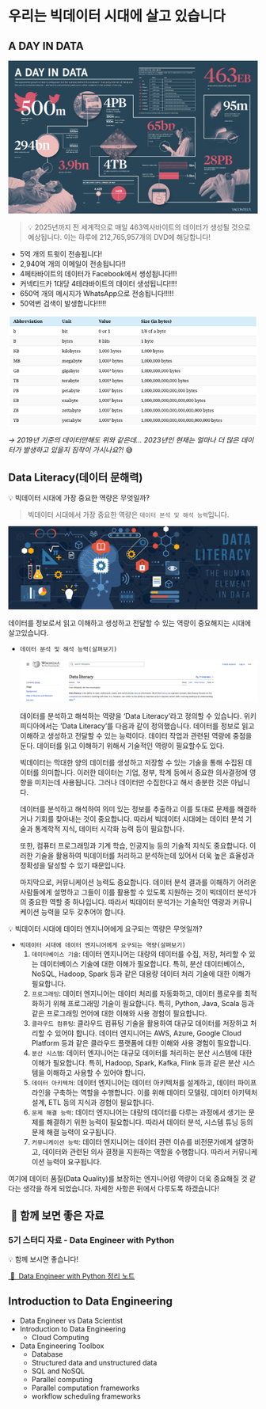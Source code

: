 # 우리는 빅데이터 시대에 살고 있습니다

## A DAY IN DATA
![A day in Data](./images/1.0_a_day_in_data.png)

> 💡 2025년까지 전 세계적으로 매일 463엑사바이트의 데이터가 생성될 것으로 예상됩니다. 이는 하루에 212,765,957개의 DVD에 해당합니다!

- 5억 개의 트윗이 전송됩니다!
- 2,940억 개의 이메일이 전송됩니다!!
- 4페타바이트의 데이터가 Facebook에서 생성됩니다!!!
- 커넥티드카 1대당 4테라바이트의 데이터 생성됩니다!!!!
- 650억 개의 메시지가 WhatsApp으로 전송됩니다!!!!!
- 50억번 검색이 발생합니다!!!!!

![How much data is generated each day?](./images/1.0_a_day_in_data_2.png)

*→ 2019년 기준의 데이터만해도 위와 같은데… 2023년인 현재는 얼마나 더 많은 데이터가 발생하고 있을지 짐작이 가시나요?!* 😅


## Data Literacy(데이터 문해력)
<aside>
💡 빅데이터 시대에 가장 중요한 역량은 무엇일까?
</aside>

> 빅데이터 시대에서 가장 중요한 역량은 `데이터 분석 및 해석 능력`입니다.
> 

![데이터를 정보로서 읽고 이해하고 생성하고 전달할 수 있는 역량이 중요해지는 시대에 살고있습니다.](./images/1.0_data_literacy.png)

데이터를 정보로서 읽고 이해하고 생성하고 전달할 수 있는 역량이 중요해지는 시대에 살고있습니다.

- `데이터 분석 및 해석 능력(살펴보기)`
    
    ![데이터를 분석하고 해석하는 역량을 ‘Data Literacy’라고 정의할 수 있습니다. 위키피디아에서는 ‘Data Literacy’를 다음과 같이 정의했습니다. 데이터를 정보로 읽고 이해하고 생성하고 전달할 수 있는 능력이다. 데이터 작업과 관련된 역량에 중점을 둔다. 데이터를 읽고 이해하기 위해서 기술적인 역량이 필요할수도 있다.](./images/1.0_data_literacy_term.png)
    
    데이터를 분석하고 해석하는 역량을 ‘Data Literacy’라고 정의할 수 있습니다. 위키피디아에서는 ‘Data Literacy’를 다음과 같이 정의했습니다. 데이터를 정보로 읽고 이해하고 생성하고 전달할 수 있는 능력이다. 데이터 작업과 관련된 역량에 중점을 둔다. 데이터를 읽고 이해하기 위해서 기술적인 역량이 필요할수도 있다.
    
    빅데이터는 막대한 양의 데이터를 생성하고 저장할 수 있는 기술을 통해 수집된 데이터를 의미합니다. 이러한 데이터는 기업, 정부, 학계 등에서 중요한 의사결정에 영향을 미치는데 사용됩니다. 그러나 데이터만 수집한다고 해서 충분한 것은 아닙니다.
    
    데이터를 분석하고 해석하여 의미 있는 정보를 추출하고 이를 토대로 문제를 해결하거나 기회를 찾아내는 것이 중요합니다. 따라서 빅데이터 시대에는 데이터 분석 기술과 통계학적 지식, 데이터 시각화 능력 등이 필요합니다.
    
    또한, 컴퓨터 프로그래밍과 기계 학습, 인공지능 등의 기술적 지식도 중요합니다. 이러한 기술을 활용하여 빅데이터를 처리하고 분석하는데 있어서 더욱 높은 효율성과 정확성을 달성할 수 있기 때문입니다.
    
    마지막으로, 커뮤니케이션 능력도 중요합니다. 데이터 분석 결과를 이해하기 어려운 사람들에게 설명하고 그들이 이를 활용할 수 있도록 지원하는 것이 빅데이터 분석가의 중요한 역할 중 하나입니다. 따라서 빅데이터 분석가는 기술적인 역량과 커뮤니케이션 능력을 모두 갖추어야 합니다.
    

<aside>
💡 빅데이터 시대에 데이터 엔지니어에게 요구되는 역량은 무엇일까?
</aside>

- `빅데이터 시대에 데이터 엔지니어에게 요구되는 역량(살펴보기)`
    1. `데이터베이스 기술`: 데이터 엔지니어는 대량의 데이터를 수집, 저장, 처리할 수 있는 데이터베이스 기술에 대한 이해가 필요합니다. 특히, 분산 데이터베이스, NoSQL, Hadoop, Spark 등과 같은 대용량 데이터 처리 기술에 대한 이해가 필요합니다.
    2. `프로그래밍`: 데이터 엔지니어는 데이터 처리를 자동화하고, 데이터 플로우를 최적화하기 위해 프로그래밍 기술이 필요합니다. 특히, Python, Java, Scala 등과 같은 프로그래밍 언어에 대한 이해와 사용 경험이 필요합니다.
    3. `클라우드 컴퓨팅`: 클라우드 컴퓨팅 기술을 활용하여 대규모 데이터를 저장하고 처리할 수 있어야 합니다. 데이터 엔지니어는 AWS, Azure, Google Cloud Platform 등과 같은 클라우드 플랫폼에 대한 이해와 사용 경험이 필요합니다.
    4. `분산 시스템`: 데이터 엔지니어는 대규모 데이터를 처리하는 분산 시스템에 대한 이해가 필요합니다. 특히, Hadoop, Spark, Kafka, Flink 등과 같은 분산 시스템을 이해하고 사용할 수 있어야 합니다.
    5. `데이터 아키텍처`: 데이터 엔지니어는 데이터 아키텍처를 설계하고, 데이터 파이프라인을 구축하는 역할을 수행합니다. 이를 위해 데이터 모델링, 데이터 아키텍처 설계, ETL 등의 지식과 경험이 필요합니다.
    6. `문제 해결 능력`: 데이터 엔지니어는 대량의 데이터를 다루는 과정에서 생기는 문제를 해결하기 위한 능력이 필요합니다. 따라서 데이터 분석, 시스템 튜닝 등의 문제 해결 능력이 요구됩니다.
    7. `커뮤니케이션 능력`: 데이터 엔지니어는 데이터 관련 이슈를 비전문가에게 설명하고, 데이터와 관련된 의사 결정을 지원하는 역할을 수행합니다. 따라서 커뮤니케이션 능력이 요구됩니다.

여기에 데이터 품질(Data Quality)를 보장하는 엔지니어링 역량이 더욱 중요해질 것 같다는 생각을 하게 되었습니다. 자세한 사항은 뒤에서 다루도록 하겠습니다!


##  📘 함께 보면 좋은 자료
    
### 5기 스터디 자료 - Data Engineer with Python
    
<aside>
    💡 함께 보시면 좋습니다!
</aside>


[ 📘  Data Engineer with Python 정리 노트](https://file.notion.so/f/s/d26914d0-cb22-42c2-8985-dd60c14f39d6/Week1_Introduction_to_Data_Engineering.pdf?id=1ace0eb5-cf57-4bb1-badb-2a43e2f670f5&table=block&spaceId=333f96cf-396d-45ff-8331-232d41bd4d55&expirationTimestamp=1680437645135&signature=8mEwbqmv8e2CbQY63RbzUzQ4HxX76GIjfMu1iEfKqkg&downloadName=Week1_Introduction+to+Data+Engineering.pdf)

## Introduction to Data Engineering
- Data Engineer vs Data Scientist
- Introduction to Data Engineering
    - Cloud Computing
- Data Engineering Toolbox
    - Database
    - Structured data and unstructured data
    - SQL and NoSQL
    - Parallel computing
    - Parallel computation frameworks
    - workflow scheduling frameworks